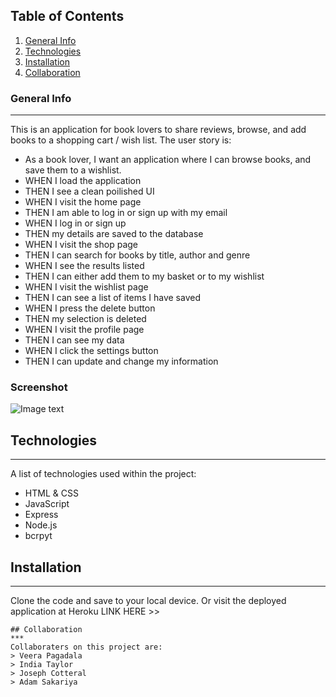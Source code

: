 ## Table of Contents
1. [General Info](#general-info)
2. [Technologies](#technologies)
3. [Installation](#installation)
4. [Collaboration](#collaboration)
### General Info
***
This is an application for book lovers to share reviews, browse, and add books to a shopping cart / wish list. The user story is:
- As a book lover, I want an application where I can browse books, and save them to a wishlist.
- WHEN I load the application
- THEN I see a clean poilished UI
- WHEN I visit the home page
- THEN I am able to log in or sign up with my email
- WHEN I log in or sign up
- THEN my details are saved to the database
- WHEN I visit the shop page
- THEN I can search for books by title, author and genre
- WHEN I see the results listed
- THEN I can either add them to my basket or to my wishlist
- WHEN I visit the wishlist page
- THEN I can see a list of items I have saved
- WHEN I press the delete button
- THEN my selection is deleted
- WHEN I visit the profile page
- THEN I can see my data
- WHEN I click the settings button
- THEN I can update and change my information

### Screenshot
![Image text](https://www.united-internet.de/fileadmin/user_upload/Brands/Downloads/Logo_IONOS_by.jpg)
## Technologies
***
A list of technologies used within the project:
* HTML & CSS
* JavaScript
* Express
* Node.js
* bcrpyt
## Installation
***
Clone the code and save to your local device. Or visit the deployed application at Heroku LINK HERE >>
```
## Collaboration
***
Collaboraters on this project are:
> Veera Pagadala
> India Taylor
> Joseph Cotteral
> Adam Sakariya

